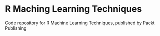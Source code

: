 # R Maching Learning Techniques
Code repository for R Machine Learning Techniques, published by Packt Publishing
